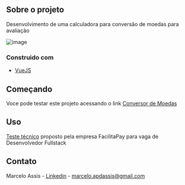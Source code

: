 ## Sobre o projeto

Desenvolvimento de uma calculadora para conversão de moedas para avaliação

![image](https://user-images.githubusercontent.com/71731452/129795654-f9ff0370-00ef-44cf-b4da-d4535e7d92ff.png)

### Construido com

* [VueJS](https://vuejs.org/)

## Começando

Voce pode testar este projeto acessando o link [Conversor de Moedas](https://vuejs.org/)

## Uso

[Teste técnico](https://gist.github.com/paludetto/2d6d23a51a780edd8d052140f2b2e8f3) proposto pela empresa FacilitaPay para vaga de Desenvolvedor Fullstack

## Contato

Marcelo Assis - [Linkedin](https://www.linkedin.com/in/marceloapd/) - marcelo.apdassis@gmail.com
